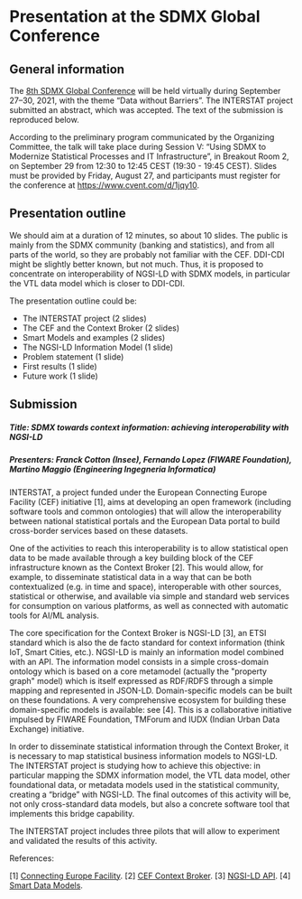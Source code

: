 # Presentation at the SDMX Global Conference

## General information

The [8th SDMX Global Conference](https://en.www.inegi.org.mx/eventos/2021/sdmx/) will be held virtually during September 27–30, 2021, with the theme “Data without Barriers”. The INTERSTAT project submitted an abstract, which was accepted. The text of the submission is reproduced below.

According to the preliminary program communicated by the Organizing Committee, the talk will take place during Session V: “Using SDMX to Modernize Statistical Processes and IT Infrastructure”, in Breakout Room 2, on September 29 from 12:30 to 12:45 CEST (19:30 - 19:45 CEST). Slides must be provided by Friday, August 27, and participants must register for the conference at https://www.cvent.com/d/1jqy10.

## Presentation outline

We should aim at a duration of 12 minutes, so about 10 slides. The public is mainly from the SDMX community (banking and statistics), and from all parts of the world, so they are probably not familiar with the CEF. DDI-CDI might be slightly better known, but not much. Thus, it is proposed to concentrate on interoperability of NGSI-LD with SDMX models, in particular the VTL data model which is closer to DDI-CDI.

The presentation outline could be:

- The INTERSTAT project (2 slides)
- The CEF and the Context Broker (2 slides)
- Smart Models and examples (2 slides)
- The NGSI-LD Information Model (1 slide)
- Problem statement (1 slide)
- First results (1 slide)
- Future work (1 slide)


## Submission

##### Title: SDMX towards context information: achieving interoperability with NGSI-LD

##### Presenters: Franck Cotton (Insee), Fernando Lopez (FIWARE Foundation), Martino Maggio (Engineering Ingegneria Informatica)

INTERSTAT, a project funded under the European Connecting Europe Facility (CEF) initiative [1], aims at developing an open framework (including software tools and common ontologies) that will allow the interoperability between national statistical portals and the European Data portal to build cross-border services based on these datasets.

One of the activities to reach this interoperability is to allow statistical open data to be made available through a key building block of the CEF infrastructure known as the Context Broker [2]. This would allow, for example, to disseminate statistical data in a way that can be both contextualized (e.g. in time and space), interoperable with other sources, statistical or otherwise, and available via simple and standard web services for consumption on various platforms, as well as connected with automatic tools for AI/ML analysis.

The core specification for the Context Broker is NGSI-LD [3], an ETSI standard which is also the de facto standard for context information (think IoT, Smart Cities, etc.). NGSI-LD is mainly an information model combined with an API. The information model consists in a simple cross-domain ontology which is based on a core metamodel (actually the "property graph" model) which is itself expressed as RDF/RDFS through a simple mapping and represented in JSON-LD. Domain-specific models can be built on these foundations. A very comprehensive ecosystem for building these domain-specific models is available: see [4]. This is a collaborative initiative impulsed by FIWARE Foundation, TMForum and IUDX (Indian Urban Data Exchange) initiative.

In order to disseminate statistical information through the Context Broker, it is necessary to map statistical business information models to NGSI-LD. The INTERSTAT project is studying how to achieve this objective: in particular mapping the SDMX information model, the VTL data model, other foundational data, or metadata models used in the statistical community, creating a “bridge” with NGSI-LD. The final outcomes of this activity will be, not only cross-standard data models, but also a concrete software tool that implements this bridge capability.

The INTERSTAT project includes three pilots that will allow to experiment and validated the results of this activity.

References:

[1] [Connecting Europe Facility](https://ec.europa.eu/inea/en/connecting-europe-facility).
[2] [CEF Context Broker](https://ec.europa.eu/cefdigital/wiki/display/CEFDIGITAL/Context+Broker).
[3] [NGSI-LD API](https://www.etsi.org/deliver/etsi_gs/CIM/001_099/009/01.04.02_60/gs_CIM009v010402p.pdf).
[4] [Smart Data Models](https://smartdatamodels.org/).

